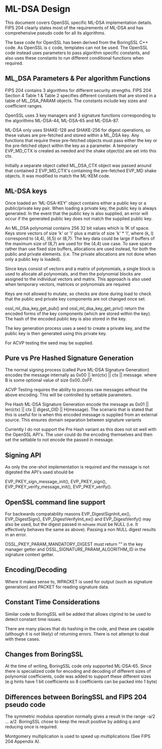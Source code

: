 ML-DSA Design
==============

This document covers OpenSSL specific ML-DSA implementation details.
FIPS 204 clearly states most of the requirements of ML-DSA and has comprehensive
pseudo code for all its algorithms.

The base code for OpenSSL has been derived from the BoringSSL C++ code.
As OpenSSL is c code, templates can not be used. The OpenSSL code instead uses
parameters to pass algorithm specific constants, and also uses these constants
to run different conditional functions when required.

ML_DSA Parameters & Per algorithm Functions
-------------------------------------------

FIPS 204 contains 3 algorithms for different security strengths.
FIPS 204 Section 4 Table 1 & Table 2 specifies different constants that are
stored in a table of ML_DSA_PARAM objects.
The constants include key sizes and coefficient ranges.

OpenSSL uses 3 key managers and 3 signature functions corresponding to the algorithms
ML-DSA-44, ML-DSA-65 and ML-DSA-87.

ML-DSA only uses SHAKE-128 and SHAKE-256 for digest operations, so these values
are pre-fetched and stored within a ML_DSA key. Any functions that require these
pre-fetched objects must pass either the key or the pre-fetched object within the key
as a parameter. A temporary EVP_MD_CTX is created as needed and the shake object(s)
are set into this ctx.

Initially a separate object called ML_DSA_CTX object was passed around that
contained 2 EVP_MD_CTX's containing the pre-fetched EVP_MD shake objects. It was
modified to match the ML-KEM code.

ML-DSA keys
------------

Once loaded an 'ML-DSA-KEY' object contains either a public key or a
public/private key pair.
When loading a private key, the public key is always generated. In the event
that the public key is also supplied, an error will occur if the generated public
key does not match the supplied public key.

An ML_DSA polynomial contains 256 32 bit values which is 1K of space.
Keys store vectors of size 'k' or 'l' plus a matrix of size 'k' * 'l',
where (k, l) correspond to (4,4), (6,5) or (8,7). The key data could be large
if buffers of the maximum size of (8,7) are used for the (4,4) use case.
To save space rather than use fixed size buffers, allocations are used instead,
for both the public and private elements. (i.e. The private allocations are not
done when only a public key is loaded).

Since keys consist of vectors and a matrix of polynomials, a single block
is used to allocate all polynomials, and then the polynomial blocks are
assigned to the individual vectors and matrix. This approach is also used when temporary
vectors, matrices or polynomials are required

Keys are not allowed to mutate, so checks are done during load to check that the
public and private key components are not changed once set.

ossl_ml_dsa_key_get_pub() and ossl_ml_dsa_key_get_priv() return the
encoded forms of the key components (which are stored within the key).
The hash of the encoded public key is also stored in the key.

The key generation process uses a seed to create a private key, and the public
key is then generated using this private key.

For ACVP testing the seed may be supplied.

Pure vs Pre Hashed Signature Generation
----------------------------------------

The normal signing process (called Pure ML-DSA Signature Generation)
encodes the message internally as 0x00 || len(ctx) || ctx || message.
where B<ctx> is some optional value of size 0x00..0xFF.

ACVP Testing requires the ability to process raw messages without the above encoding.
This will be controlled by settable parameters.

Pre Hash ML-DSA Signature Generation encode the message as
0x01 || len(ctx) || ctx || digest_OID || H(message).
The scenario that is stated that this is useful for is when this encoded message
is supplied from an external source.
This ensures domain separation between signature variants

Currently I do not support the Pre Hash variant as this does not sit well with the
OpenSSL API's. The user could do the encoding themselves and then set the settable
to not encode the passed in message.

Signing API
-------------

As only the one-shot implementation is required and the message is not digested
the API's used should be

EVP_PKEY_sign_message_init(), EVP_PKEY_sign(),
EVP_PKEY_verify_message_init(), EVP_PKEY_verify().

OpenSSL command line support
----------------------------

For backwards compatability reasons EVP_DigestSignInit_ex(), EVP_DigestSign(),
EVP_DigestVerifyInit_ex() and EVP_DigestVerify() may also be used, but the digest
passed in `mdname` must be NULL (i.e. It effectively behaves the same as above).
Passing a non NULL digest results in an error.

OSSL_PKEY_PARAM_MANDATORY_DIGEST must return "" in the key manager getter and
OSSL_SIGNATURE_PARAM_ALGORITHM_ID in the signature context getter.

Encoding/Decoding
-----------------

Where it makes sense to, WPACKET is used for output (such as signature generation)
and PACKET for reading signature data.

Constant Time Considerations
----------------------------

Similar code to BoringSSL will be added that allows ctgrind to be used to
detect constant time issues.

There are many places that do hashing in the code, and these are capable (although
it is not likely) of returning errors. There is not attempt to deal with these cases.

Changes from BoringSSL
----------------------

At the time of writing, BoringSSL code only supported ML-DSA-65. Since there
is specialized code for encoding and decoding of different sizes of
polynomial coefficients, code was added to support these different sizes
(e.g hints have 1 bit coefficients so 8 coefficients can be packed into 1 byte)

Differences between BoringSSL and FIPS 204 pseudo code
------------------------------------------------------

The symmetric modulus operation normally gives a result in the range -a/2 ... a/2.
BoringSSL chose to keep the result positive by adding q and reducing once is required.

Montgomery multiplication is used to speed up multiplications (See FIPS 204 Appendix A).
